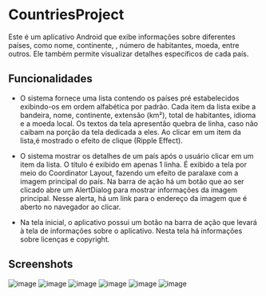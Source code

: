 # CountriesProject
  Este é um aplicativo Android que exibe informações sobre diferentes países, como nome, continente, , número de habitantes, moeda, entre outros. Ele também permite visualizar detalhes específicos de cada país.

## Funcionalidades

-  O sistema fornece uma lista contendo os países pré estabelecidos exibindo-os em ordem alfabética por padrão.
  Cada item da lista exibe a bandeira, nome, continente, extensão (km²), total de habitantes, idioma e a moeda local.
  Os textos da tela apresentão quebra de linha, caso não caibam na porção da tela dedicada a eles.
  Ao clicar em um item da lista,é mostrado o efeito de clique (Ripple Effect).

- O sistema mostrar os detalhes de um país após o usuário clicar em um item da lista.
  O título é exibido em apenas 1 linha.
  É exibido a tela por meio do Coordinator Layout, fazendo um efeito de paralaxe com a imagem principal do país.
  Na barra de ação há um botão que ao ser clicado abre um AlertDialog para mostrar informações da imagem principal. Nesse alerta, há um link para o endereço da imagem que é aberto no navegador ao     clicar.

- Na tela inicial, o aplicativo possui um botão na barra de ação que levará à tela de informações sobre o aplicativo. Nesta tela há informações sobre licenças e copyright.

## Screenshots
![image](https://github.com/ycaro98/CountriesProject/assets/112430708/2d22ac95-fea2-4f47-89cd-e6393f3a9e70)
![image](https://github.com/ycaro98/CountriesProject/assets/112430708/cbd7af8d-e73f-40bc-8184-ee5993d155aa)
![image](https://github.com/ycaro98/CountriesProject/assets/112430708/4d0f3d8d-e969-4dec-aa4a-bd41985078f7)
![image](https://github.com/ycaro98/CountriesProject/assets/112430708/2c613aa2-35fa-4183-ac88-d6ec69c9ecf2)
![image](https://github.com/ycaro98/CountriesProject/assets/112430708/120e8f43-c11a-4561-b566-22fdd5189bb5)
![image](https://github.com/ycaro98/CountriesProject/assets/112430708/21141fdf-b9eb-4fed-8200-a010a2814498)




